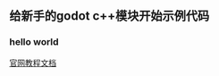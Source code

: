 ## 给新手的godot c++模块开始示例代码
### hello world
[官网教程文档](https://docs.godotengine.org/zh_CN/stable/development/cpp/custom_modules_in_cpp.html)